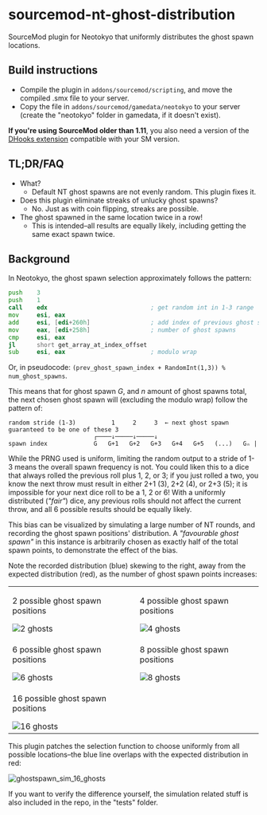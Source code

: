 # sourcemod-nt-ghost-distribution
SourceMod plugin for Neotokyo that uniformly distributes the ghost spawn locations.

## Build instructions
* Compile the plugin in `addons/sourcemod/scripting`, and move the compiled .smx file to your server.
* Copy the file in `addons/sourcemod/gamedata/neotokyo` to your server (create the "neotokyo" folder in gamedata, if it doesn't exist).

**If you're using SourceMod older than 1.11**, you also need a version of the [DHooks extension](https://forums.alliedmods.net/showpost.php?p=2588686) compatible with your SM version.

## TL;DR/FAQ
* What?
  * Default NT ghost spawns are not evenly random. This plugin fixes it.
* Does this plugin eliminate streaks of unlucky ghost spawns?
  * No. Just as with coin flipping, streaks are possible.
* The ghost spawned in the same location twice in a row!
  * This is intended–all results are equally likely, including getting the same exact spawn twice.

## Background
In Neotokyo, the ghost spawn selection approximately follows the pattern:

```asm
push    3
push    1
call    edx                             ; get random int in 1-3 range
mov     esi, eax
add     esi, [edi+260h]                 ; add index of previous ghost spawn to the random index
mov     eax, [edi+258h]                 ; number of ghost spawns
cmp     esi, eax
jl      short get_array_at_index_offset
sub     esi, eax                        ; modulo wrap
```

Or, in pseudocode:
`(prev_ghost_spawn_index + RandomInt(1,3)) % num_ghost_spawns`.

This means that for ghost spawn *G*, and *n* amount of ghost spawns total, the next chosen ghost spawn will (excluding the modulo wrap) follow the pattern of:
```
random stride (1-3)          1     2     3  ← next ghost spawn guaranteed to be one of these 3
                        ┌────↓─────↓─────↓
spawn index             G   G+1   G+2   G+3   G+4   G+5   (...)   Gₙ |
```

While the PRNG used is uniform, limiting the random output to a stride of 1-3 means the overall spawn frequency is not.
You could liken this to a dice that always rolled the previous roll plus 1, 2, or 3; if you just rolled a two, you know the next throw must result in either 2+1 (3), 2+2 (4), or 2+3 (5);
it is impossible for your next dice roll to be a 1, 2 or 6!
With a uniformly distributed (*"fair"*) dice, any previous rolls should not affect the current throw, and all 6 possible results should be equally likely.

This bias can be visualized by simulating a large number of NT rounds, and recording the ghost spawn positions' distribution.
A *"favourable ghost spawn"* in this instance is arbitrarily chosen as exactly half of the total spawn points, to demonstrate the effect of the bias.

Note the recorded distribution (blue) skewing to the right, away from the expected distribution (red), as the number of ghost spawn points increases:

<table>
<tr>
  <td>
    <p>2 possible ghost spawn positions</p>
    <img alt="2 ghosts" src="https://github.com/Rainyan/sourcemod-nt-ghost-distribution/assets/6595066/f5acb305-2c3c-4668-8255-69d3e76141af" />
  </td>
  <td>
    <p>4 possible ghost spawn positions</p>
    <img alt="4 ghosts" src="https://github.com/Rainyan/sourcemod-nt-ghost-distribution/assets/6595066/d64fc500-213d-42e4-a94e-475854f25edc" />
  </td>
</tr>
<tr>
  <td>
    <p>6 possible ghost spawn positions</p>
    <img alt="6 ghosts" src="https://github.com/Rainyan/sourcemod-nt-ghost-distribution/assets/6595066/60bf262e-8015-45fd-a1d0-c29f0bac26b0" />
  </td>
  <td>
    <p>8 possible ghost spawn positions</p>
    <img alt="8 ghosts" src="https://github.com/Rainyan/sourcemod-nt-ghost-distribution/assets/6595066/48f53b86-2b0e-4701-9204-a8eb9f716b4f" />
  </td>
</tr>
<tr>
  <td>
    <p>16 possible ghost spawn positions</p>
    <img alt="16 ghosts" src="https://github.com/Rainyan/sourcemod-nt-ghost-distribution/assets/6595066/1bf1bdf3-9edb-4dcc-a564-bcad19c873af" />
  </td>
</tr>
</table>

This plugin patches the selection function to choose uniformly from all possible locations–the blue line overlaps with the expected distribution in red:

![ghostspawn_sim_16_ghosts](https://github.com/Rainyan/sourcemod-nt-ghost-distribution/assets/6595066/8fb3083d-033f-41d2-b63a-4c075a795629)

If you want to verify the difference yourself, the simulation related stuff is also included in the repo, in the "tests" folder.
